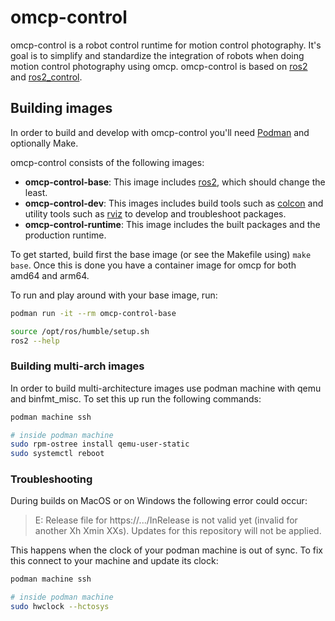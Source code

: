 # omcp-control

omcp-control is a robot control runtime for motion control photography.
It's goal is to simplify and standardize the integration of robots when doing motion control photography using omcp.
omcp-control is based on [ros2](https://docs.ros.org/en/humble/index.html) and [ros2_control](https://github.com/ros-controls/ros2_control).

## Building images

In order to build and develop with omcp-control you'll need [Podman](https://podman.io/getting-started/installation) and optionally Make.

omcp-control consists of the following images:
- **omcp-control-base**: This image includes [ros2](https://docs.ros.org/en/humble/index.html), which should change the least.
- **omcp-control-dev**: This images includes build tools such as [colcon](https://colcon.readthedocs.io/en/released/) and utility tools such as [rviz](http://wiki.ros.org/rviz) to develop and troubleshoot packages.
- **omcp-control-runtime**: This image includes the built packages and the production runtime.

To get started, build first the base image (or see the Makefile using) `make base`.
Once this is done you have a container image for omcp for both amd64 and arm64.

To run and play around with your base image, run:
```bash
podman run -it --rm omcp-control-base

source /opt/ros/humble/setup.sh
ros2 --help
```

### Building multi-arch images

In order to build multi-architecture images use podman machine with qemu and binfmt_misc.
To set this up run the following commands:
```sh
podman machine ssh

# inside podman machine
sudo rpm-ostree install qemu-user-static
sudo systemctl reboot
```

### Troubleshooting

During builds on MacOS or on Windows the following error could occur:

> E: Release file for https://.../InRelease is not valid yet (invalid for another Xh Xmin XXs). Updates for this repository will not be applied.


This happens when the clock of your podman machine is out of sync.
To fix this connect to your machine and update its clock:
```sh
podman machine ssh

# inside podman machine
sudo hwclock --hctosys
```
